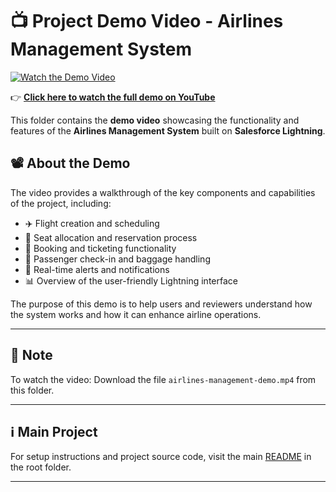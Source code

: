 # 📺 Project Demo Video - Airlines Management System
[![Watch the Demo Video](https://img.youtube.com/vi/abcd1234XYZ/0.jpg)](https://www.youtube.com/watch?v=Oz1UWI1caGs)

👉 **[Click here to watch the full demo on YouTube](https://youtu.be/Oz1UWI1caGs)**

This folder contains the **demo video** showcasing the functionality and features of the **Airlines Management System** built on **Salesforce Lightning**.


## 📽️ About the Demo

The video provides a walkthrough of the key components and capabilities of the project, including:

- ✈️ Flight creation and scheduling
- 💺 Seat allocation and reservation process
- 🧾 Booking and ticketing functionality
- 🧳 Passenger check-in and baggage handling
- 🔔 Real-time alerts and notifications
- 📊 Overview of the user-friendly Lightning interface

The purpose of this demo is to help users and reviewers understand how the system works and how it can enhance airline operations.

---


## 📢 Note

To watch the video:
 Download the file `airlines-management-demo.mp4` from this folder.


---

## ℹ️ Main Project

For setup instructions and project source code, visit the main [README](../README.md) in the root folder.

---


